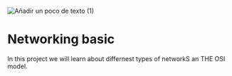 
![Añadir un poco de texto (1)](https://github.com/Joy-Amorin/holbertonschool-network/assets/113919575/7928b2b4-e766-4801-80f3-87dff27b33f0)


# Networking basic


In this project we will learn about differnest types of networkS an THE OSI model.
